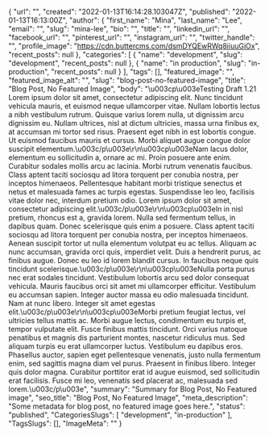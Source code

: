 {
 "url": "",
 "created": "2022-01-13T16:14:28.103047Z",
 "published": "2022-01-13T16:13:00Z",
 "author": {
  "first_name": "Mina",
  "last_name": "Lee",
  "email": "",
  "slug": "mina-lee",
  "bio": "",
  "title": "",
  "linkedin_url": "",
  "facebook_url": "",
  "pinterest_url": "",
  "instagram_url": "",
  "twitter_handle": "",
  "profile_image": "https://cdn.buttercms.com/dsmDYQEwRWq8iiuuGiOx",
  "recent_posts": null
 },
 "categories": [
  {
   "name": "development",
   "slug": "development",
   "recent_posts": null
  },
  {
   "name": "in production",
   "slug": "in-production",
   "recent_posts": null
  }
 ],
 "tags": [],
 "featured_image": "",
 "featured_image_alt": "",
 "slug": "blog-post-no-featured-image",
 "title": "Blog Post, No Featured Image",
 "body": "\u003cp\u003eTesting Draft 1.21 Lorem ipsum dolor sit amet, consectetur adipiscing elit. Nunc tincidunt vehicula mauris, et euismod neque ullamcorper vitae. Nullam lobortis lectus a nibh vestibulum rutrum. Quisque varius lorem nulla, ut dignissim arcu dignissim eu. Nullam ultrices, nisl at dictum ultricies, massa urna finibus ex, at accumsan mi tortor sed risus. Praesent eget nibh in est lobortis congue. Ut euismod faucibus mauris et cursus. Morbi aliquet augue congue dolor suscipit elementum.\u003c/p\u003e\r\n\u003cp\u003eNam lacus dolor, elementum eu sollicitudin a, ornare ac mi. Proin posuere ante enim. Curabitur sodales mollis arcu ac lacinia. Morbi rutrum venenatis faucibus. Class aptent taciti sociosqu ad litora torquent per conubia nostra, per inceptos himenaeos. Pellentesque habitant morbi tristique senectus et netus et malesuada fames ac turpis egestas. Suspendisse leo leo, facilisis vitae dolor nec, interdum pretium odio. Lorem ipsum dolor sit amet, consectetur adipiscing elit.\u003c/p\u003e\r\n\u003cp\u003eIn in nisl pretium, rhoncus est a, gravida lorem. Nulla sed fermentum tellus, in dapibus quam. Donec scelerisque quis enim a posuere. Class aptent taciti sociosqu ad litora torquent per conubia nostra, per inceptos himenaeos. Aenean suscipit tortor ut nulla elementum volutpat eu ac tellus. Aliquam ac nunc accumsan, gravida orci quis, imperdiet velit. Duis a hendrerit purus, ac finibus augue. Donec eu leo id lorem blandit cursus. In faucibus neque quis tincidunt scelerisque.\u003c/p\u003e\r\n\u003cp\u003eNulla porta purus nec erat sodales tincidunt. Vestibulum lobortis arcu sed dolor consequat vehicula. Mauris faucibus orci sit amet mi ullamcorper efficitur. Vestibulum eu accumsan sapien. Integer auctor massa eu odio malesuada tincidunt. Nam at nunc libero. Integer sit amet egestas elit.\u003c/p\u003e\r\n\u003cp\u003eMorbi pretium feugiat lectus, vel ultricies tellus mattis ac. Morbi augue lectus, condimentum eu turpis et, tempor vulputate elit. Fusce finibus mattis tincidunt. Orci varius natoque penatibus et magnis dis parturient montes, nascetur ridiculus mus. Sed aliquam turpis eu erat ullamcorper luctus. Vestibulum eu dapibus eros. Phasellus auctor, sapien eget pellentesque venenatis, justo nulla fermentum enim, sed sagittis magna diam vel purus. Praesent in finibus libero. Integer quis dolor magna. Curabitur porttitor erat id augue euismod, sed sollicitudin erat facilisis. Fusce mi leo, venenatis sed placerat ac, malesuada sed lorem.\u003c/p\u003e",
 "summary": "Summary for Blog Post, No Featured image",
 "seo_title": "Blog Post, No Featured Image",
 "meta_description": "Some metadata for blog post, no featured image goes here.",
 "status": "published",
 "CategoriesSlugs": [
  "development",
  "in-production"
 ],
 "TagsSlugs": [],
 "ImageMeta": ""
}